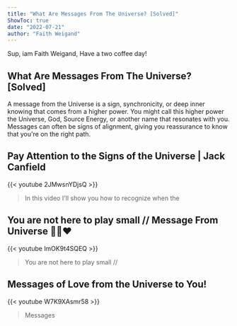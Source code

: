```yaml
---
title: "What Are Messages From The Universe? [Solved]"
ShowToc: true 
date: "2022-07-21"
author: "Faith Weigand" 
---
```


Sup, iam Faith Weigand, Have a two coffee day!
## What Are Messages From The Universe? [Solved]
 A message from the Universe is a sign, synchronicity, or deep inner knowing that comes from a higher power. You might call this higher power the Universe, God, Source Energy, or another name that resonates with you. Messages can often be signs of alignment, giving you reassurance to know that you're on the right path.

## Pay Attention to the Signs of the Universe | Jack Canfield
{{< youtube 2JMwsnYDjsQ >}}
>In this video I'll show you how to recognize when the 

## You are not here to play small // Message From Universe 🌈🦋❤️
{{< youtube lmOK9t4SQEQ >}}
>You are not here to play small // 

## Messages of Love from the Universe to You!
{{< youtube W7K9XAsmr58 >}}
>Messages

